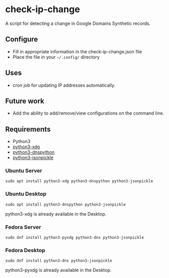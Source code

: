 # check-ip-change

A script for detecting a change in Google Domains Synthetic records.

## Configure

- Fill in appropriate information in the check-ip-change.json file
- Place the file in your `~/.config/` directory

## Uses

- cron job for updating IP addresses automatically.

## Future work

- Add the ability to add/remove/view configurations on the command line.

## Requirements

- Python3
- [python3-xdg](https://freedesktop.org/wiki/Software/pyxdg/)
- [python3-dnspython](http://www.dnspython.org/)
- [python3-jsonpickle](https://jsonpickle.github.io/)

### Ubuntu Server

```
sudo apt install python3-xdg python3-dnspython python3-jsonpickle
```

### Ubuntu Desktop

```
sudo apt install python3-dnspython python3-jsonpickle
```

python3-xdg is already available in the Desktop.

### Fedora Server

```
sudo dnf install python3-pyxdg python3-dns python3-jsonpickle
```

### Fedora Desktop

```
sudo dnf install python3-dns python3-jsonpickle
```

python3-pyxdg is already available in the Desktop.
